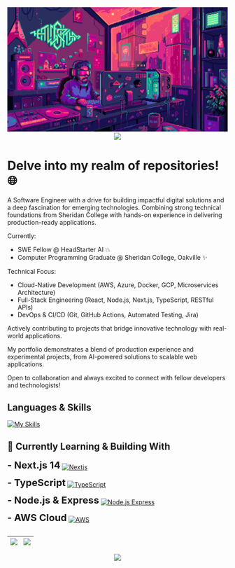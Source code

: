 <img src=Coding.gif alt="CODING GIF">

<div align=center >
<img src="https://readme-typing-svg.herokuapp.com?font=Pacifico&size=25&color=FFFFFF&center=true&lines=Hey+👋%2C+I'm+Aryan+Bhardwaj;Web+Developer+🌐;.....+Espresso+Yourself+☕"
/>
</div>
            
# Delve into my realm of repositories! 🌐

A Software Engineer with a drive for building impactful digital solutions and a deep fascination for emerging technologies. Combining strong technical foundations from Sheridan College with hands-on experience in delivering production-ready applications.

Currently:
- SWE Fellow @ HeadStarter AI 💥
- Computer Programming Graduate @ Sheridan College, Oakville ✨

Technical Focus:
- Cloud-Native Development (AWS, Azure, Docker, GCP, Microservices Architecture)
- Full-Stack Engineering (React, Node.js, Next.js, TypeScript, RESTful APIs)
- DevOps & CI/CD (Git, GitHub Actions, Automated Testing, Jira)

Actively contributing to projects that bridge innovative technology with real-world applications. 

My portfolio demonstrates a blend of production experience and experimental projects, from AI-powered solutions to scalable web applications.

Open to collaboration and always excited to connect with fellow developers and technologists!

## Languages & Skills
[![My Skills](https://skillicons.dev/icons?i=html,css,js,react,redux,nodejs,angular,express,php,java,spring,py,c,cs,cpp,dotnet,latex,linux,postman,netlify,nginx,npm,bootstrap,tailwind,materialui,figma,vscode,visualstudio,eclipse,github,discord,git)](https://skillicons.dev)

## 🌱 Currently Learning & Building With
<p>
  <strong style="font-size: 22px;">- Next.js 14</strong>
  <a href="https://skillicons.dev" style="vertical-align: middle;">
    <img src="https://skillicons.dev/icons?i=nextjs" alt="Nextjs" style="height: 28px;">
  </a>
</p>
<p>
  <strong style="font-size: 22px;">- TypeScript</strong>
  <a href="https://skillicons.dev" style="vertical-align: middle;">
    <img src="https://skillicons.dev/icons?i=ts" alt="TypeScript" style="height: 28px;">
  </a>
</p>
<p>
  <strong style="font-size: 22px;">- Node.js & Express</strong>
  <a href="https://skillicons.dev" style="vertical-align: middle;">
    <img src="https://skillicons.dev/icons?i=nodejs,express" alt="Node.js Express" style="height: 28px;">
  </a>
</p>
<p>
  <strong style="font-size: 22px;">- AWS Cloud</strong>
  <a href="https://skillicons.dev" style="vertical-align: middle;">
    <img src="https://skillicons.dev/icons?i=aws" alt="AWS" style="height: 28px;">
  </a>
</p>

##

<div align="center">

| <img width="400px" src="https://github-readme-stats.vercel.app/api?username=AryanBhardwaj789&show_icons=true&theme=tokyonight&hide_border=true&include_all_commits=true&count_private=true&hide=issues,contribs"/> | <img width="400px" src="https://github-readme-streak-stats.herokuapp.com/?user=AryanBhardwaj789&theme=tokyonight&hide_border=true"/> |
| :-: | :-: |

<img width="400px" src="https://github-readme-stats.vercel.app/api/top-langs/?username=AryanBhardwaj789&theme=tokyonight&hide_border=true&layout=compact&langs_count=6"/>

</div>
